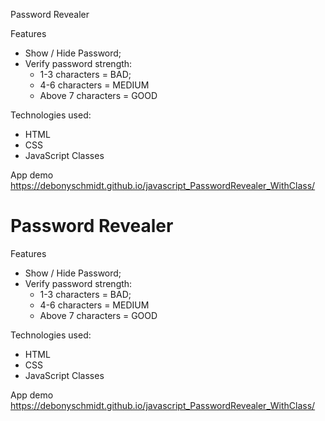 Password Revealer

Features
* Show / Hide Password;
* Verify password strength:
    * 1-3 characters = BAD;
    * 4-6 characters = MEDIUM
    * Above 7 characters = GOOD

Technologies used:
* HTML
* CSS
* JavaScript Classes

App demo
https://debonyschmidt.github.io/javascript_PasswordRevealer_WithClass/

# Password Revealer

Features
* Show / Hide Password;
* Verify password strength:
    * 1-3 characters = BAD;
    * 4-6 characters = MEDIUM
    * Above 7 characters = GOOD

Technologies used:
* HTML
* CSS
* JavaScript Classes

App demo
https://debonyschmidt.github.io/javascript_PasswordRevealer_WithClass/
